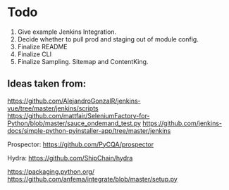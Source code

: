 # Todo


1. Give example Jenkins Integration.
2. Decide whether to pull prod and staging out of module config.
3. Finalize README
4. Finalize CLI
5. Finalize Sampling.  Sitemap and ContentKing.





## Ideas taken from:
https://github.com/AlejandroGonzalR/jenkins-vue/tree/master/jenkins/scripts
https://github.com/mattfair/SeleniumFactory-for-Python/blob/master/sauce_ondemand_test.py
https://github.com/jenkins-docs/simple-python-pyinstaller-app/tree/master/jenkins

Prospector:
https://github.com/PyCQA/prospector

Hydra:
https://github.com/ShipChain/hydra

https://packaging.python.org/
https://github.com/anfema/integrate/blob/master/setup.py
